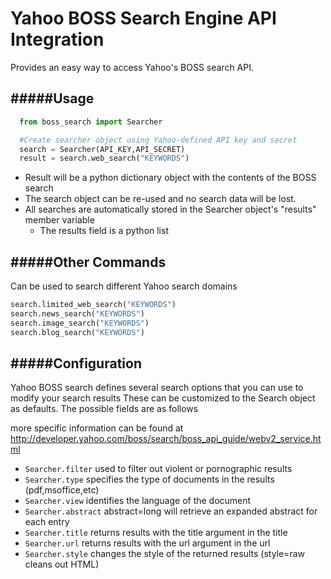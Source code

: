Yahoo BOSS Search Engine API Integration
========================================

Provides an easy way to access Yahoo's BOSS search API.

#####Usage
-----
```python
  from boss_search import Searcher

  #Create searcher object using Yahoo-defined API key and secret
  search = Searcher(API_KEY,API_SECRET)
  result = search.web_search("KEYWORDS")
```
+ Result will be a python dictionary object with the contents of the BOSS search
+ The search object can be re-used and no search data will be lost.
+ All searches are automatically stored in the Searcher object's "results" member variable
  + The results field is a python list



#####Other Commands
--------------
Can be used to search different Yahoo search domains

```python
search.limited_web_search("KEYWORDS")
search.news_search("KEYWORDS")
search.image_search("KEYWORDS")
search.blog_search("KEYWORDS")
```


#####Configuration
-------------
Yahoo BOSS search defines several search options that you can use to modify your search results
These can be customized to the Search object as defaults. The possible fields are as follows

more specific information can be found at http://developer.yahoo.com/boss/search/boss_api_guide/webv2_service.html

+ `Searcher.filter` 	  used to filter out violent or pornographic results
+ `Searcher.type` 		  specifies the type of documents in the results (pdf,msoffice,etc)
+ `Searcher.view` 		  identifies the language of the document
+ `Searcher.abstract` 	abstract=long will retrieve an expanded abstract for each entry
+ `Searcher.title` 		returns results with the title argument in the title
+ `Searcher.url` 	  	returns results with the url argument in the url
+ `Searcher.style` 		changes the style of the returned results (style=raw cleans out HTML)
